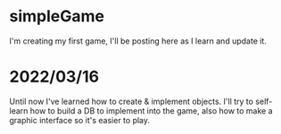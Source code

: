 # simpleGame
I'm creating my first game, I'll be posting here as I learn and update it.

# 2022/03/16
Until now I've learned how to create & implement objects.
I'll try to self-learn how to build a DB to implement into the game,
  also how to make a graphic interface so it's easier to play.
